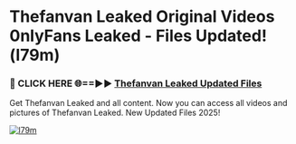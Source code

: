 # Thefanvan Leaked Original Videos 0nlyFans Leaked - Files Updated! (l79m)

<h3>🔴 CLICK HERE 🌐==►► <a href="https://tinyurl.com/2wckxsce" rel="nofollow">Thefanvan Leaked Updated Files</a></h3>

Get Thefanvan Leaked and all content. Now you can access all videos and pictures of Thefanvan Leaked. New Updated Files 2025!

[![l79m](https://i.imgur.com/AFduVYN.gif)](https://tinyurl.com/2wckxsce)
